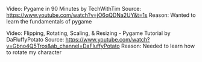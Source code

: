 Video: Pygame in 90 Minutes by TechWithTim
Source: https://www.youtube.com/watch?v=jO6qQDNa2UY&t=1s
Reason: Wanted to learn the fundamentals of pygame

Video: Flipping, Rotating, Scaling, & Resizing - Pygame Tutorial by DaFluffyPotato
Source: https://www.youtube.com/watch?v=Gbno4Q5Tros&ab_channel=DaFluffyPotato
Reason: Needed to learn how to rotate my character

